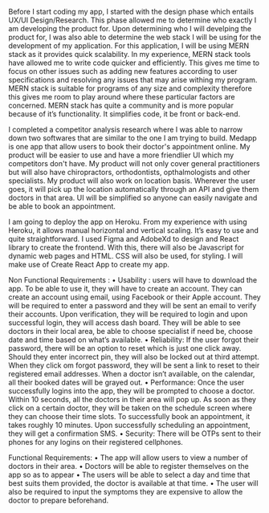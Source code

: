 Before I start coding my app, I started with the design phase which entails UX/UI Design/Research. This phase allowed me to determine who exactly I am developing the product for. Upon determining who I will develping the product for, I was also able to determine the web stack I will be using for the development of my application. For this application, I will be using MERN stack as it provides quick scalability. In my experience, MERN stack tools have allowed me to write code quicker and efficiently. This gives me time to focus on other issues such as adding new features according to user specifications and resolving any issues that may arise withing my program. MERN stack is suitable for programs of any size and complexity therefore this gives me room to play around where these particular factors are concerned. MERN stack has quite a community and is more popular because of it’s functionality. It simplifies code, it be front or back-end. 

I completed a competitor analysis research where I was able to narrow down two softwares that are similar to the one I am trying to build. Medapp is one app that allow users to book their doctor's appointment online. My product will be easier to use and have a more friendlier UI which my competitors don't have. My product will not only cover general practitioners but will also have chiropractors, orthodontists, opthalmologists and other specialists. My product will also work on location basis. Wherever the user goes, it will pick up the location automatically through an API and give them doctors in that area. UI will be simplified so anyone can easily navigate and be able to book an appointment.

I am going to deploy the app on Heroku. From my experience with using Heroku, it allows manual horizontal and vertical scaling. It’s easy to use and quite straightforward. 
I used Figma and AdobeXd to design and React library to create the frontend. With this, there will also be Javascript for dynamic web pages and HTML. CSS will also be used, for styling. I will make use of Create React App to create my app. 

Non Functional Requirements :
•	Usability : users will have to download the app. To be able to use it, they will have to create an account. They can create an account using email, using Facebook or their Apple account. They will be required to enter a password and they will be sent an email to verify their accounts. Upon verification, they will be required to login and upon successful login, they will access dash board. They will be able to see doctors in their local area, be able to choose specialist if need be, choose date and time based on what’s available.
•	Reliability: If the user forgot their password, there will be an option to reset which is just one click away. Should they enter incorrect pin, they will also be locked out at third attempt. When they click om forgot password, they will be sent a link to reset to their registered email addresses. When a doctor isn’t available, on the calendar, all their booked dates will be grayed out.
•	Performance: Once the user successfully logins into the app, they will be prompted to choose a doctor. Within 10 seconds, all the doctors in their area will pop up. As soon as they click on a certain doctor, they will be taken on the schedule screen where they can choose their time slots. To successfully book an appointment, it takes roughly 10 minutes. Upon successfully scheduling an appointment, they will get a confirmation SMS.
•	Security: There will be OTPs sent to their phones for any logins on their registered cellphones.

Functional Requirements:
•	The app will allow users to view a number of doctors in  their area.
•	Doctors will be able to register themselves on the app so as to appear
•	The users will be able to select a day and time that best suits them provided, the doctor is available at that time.
•	The user will also be required to input the symptoms they are expensive to allow the doctor to prepare beforehand.


